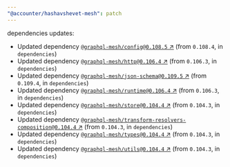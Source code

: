 ```yaml
---
"@accounter/hashavshevet-mesh": patch
---
```

dependencies updates:
  - Updated dependency [`@graphql-mesh/config@0.108.5` ↗︎](https://www.npmjs.com/package/@graphql-mesh/config/v/0.108.5) (from `0.108.4`, in `dependencies`)
  - Updated dependency [`@graphql-mesh/http@0.106.4` ↗︎](https://www.npmjs.com/package/@graphql-mesh/http/v/0.106.4) (from `0.106.3`, in `dependencies`)
  - Updated dependency [`@graphql-mesh/json-schema@0.109.5` ↗︎](https://www.npmjs.com/package/@graphql-mesh/json-schema/v/0.109.5) (from `0.109.4`, in `dependencies`)
  - Updated dependency [`@graphql-mesh/runtime@0.106.4` ↗︎](https://www.npmjs.com/package/@graphql-mesh/runtime/v/0.106.4) (from `0.106.3`, in `dependencies`)
  - Updated dependency [`@graphql-mesh/store@0.104.4` ↗︎](https://www.npmjs.com/package/@graphql-mesh/store/v/0.104.4) (from `0.104.3`, in `dependencies`)
  - Updated dependency [`@graphql-mesh/transform-resolvers-composition@0.104.4` ↗︎](https://www.npmjs.com/package/@graphql-mesh/transform-resolvers-composition/v/0.104.4) (from `0.104.3`, in `dependencies`)
  - Updated dependency [`@graphql-mesh/types@0.104.4` ↗︎](https://www.npmjs.com/package/@graphql-mesh/types/v/0.104.4) (from `0.104.3`, in `dependencies`)
  - Updated dependency [`@graphql-mesh/utils@0.104.4` ↗︎](https://www.npmjs.com/package/@graphql-mesh/utils/v/0.104.4) (from `0.104.3`, in `dependencies`)
